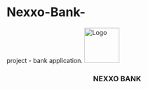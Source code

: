 # Nexxo-Bank-
project  - bank application.
<a>
<img src="\Apache Software Foundation\Tomcat 10.0\webapps\myApp\bankicon.png" alt="Logo" width="80" height="80">
</a>
<h3 align="center">NEXXO BANK</h3>
